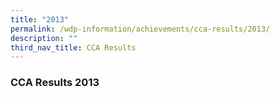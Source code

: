 ```yaml
---
title: "2013"
permalink: /wdp-information/achievements/cca-results/2013/
description: ""
third_nav_title: CCA Results
---
```

### **CCA Results 2013**